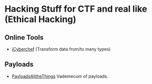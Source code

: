 # Hacking Stuff for CTF and real like (Ethical Hacking)

## Online Tools

 - [iCyberchef](https://gchq.github.io/CyberChef/) (Transform data from/to many types)

## Payloads

 - [PayloadsAlltheThings](https://github.com/swisskyrepo/PayloadsAllTheThings) Vademecum of payloads.
